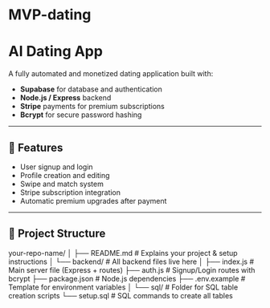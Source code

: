 # MVP-dating
# AI Dating App

A fully automated and monetized dating application built with:
- **Supabase** for database and authentication
- **Node.js / Express** backend
- **Stripe** payments for premium subscriptions
- **Bcrypt** for secure password hashing

---

## 🚀 Features
- User signup and login
- Profile creation and editing
- Swipe and match system
- Stripe subscription integration
- Automatic premium upgrades after payment

---

## 📂 Project Structure
your-repo-name/
│
├── README.md                   # Explains your project & setup instructions
│
└── backend/                    # All backend files live here
    │
    ├── index.js                # Main server file (Express + routes)
    ├── auth.js                 # Signup/Login routes with bcrypt
    ├── package.json            # Node.js dependencies
    ├── .env.example            # Template for environment variables
    │
    └── sql/                    # Folder for SQL table creation scripts
        └── setup.sql           # SQL commands to create all tables
